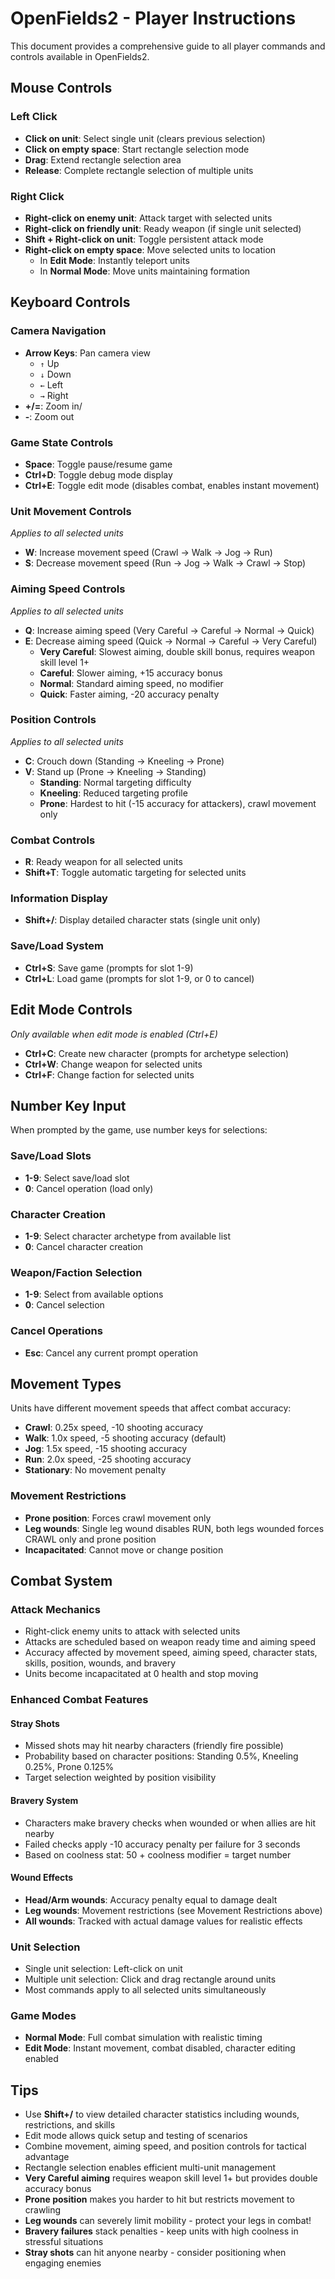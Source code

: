 # OpenFields2 - Player Instructions

This document provides a comprehensive guide to all player commands and controls available in OpenFields2.

## Mouse Controls

### Left Click
- **Click on unit**: Select single unit (clears previous selection)
- **Click on empty space**: Start rectangle selection mode
- **Drag**: Extend rectangle selection area
- **Release**: Complete rectangle selection of multiple units

### Right Click
- **Right-click on enemy unit**: Attack target with selected units
- **Right-click on friendly unit**: Ready weapon (if single unit selected)
- **Shift + Right-click on unit**: Toggle persistent attack mode
- **Right-click on empty space**: Move selected units to location
  - In **Edit Mode**: Instantly teleport units
  - In **Normal Mode**: Move units maintaining formation

## Keyboard Controls

### Camera Navigation
- **Arrow Keys**: Pan camera view
  - `↑` Up
  - `↓` Down  
  - `←` Left
  - `→` Right
- **+/=**: Zoom in/
- **-**: Zoom out

### Game State Controls
- **Space**: Toggle pause/resume game
- **Ctrl+D**: Toggle debug mode display
- **Ctrl+E**: Toggle edit mode (disables combat, enables instant movement)

### Unit Movement Controls
*Applies to all selected units*
- **W**: Increase movement speed (Crawl → Walk → Jog → Run)
- **S**: Decrease movement speed (Run → Jog → Walk → Crawl → Stop)

### Aiming Speed Controls
*Applies to all selected units*
- **Q**: Increase aiming speed (Very Careful → Careful → Normal → Quick)
- **E**: Decrease aiming speed (Quick → Normal → Careful → Very Careful)
  - **Very Careful**: Slowest aiming, double skill bonus, requires weapon skill level 1+
  - **Careful**: Slower aiming, +15 accuracy bonus
  - **Normal**: Standard aiming speed, no modifier
  - **Quick**: Faster aiming, -20 accuracy penalty

### Position Controls
*Applies to all selected units*
- **C**: Crouch down (Standing → Kneeling → Prone)
- **V**: Stand up (Prone → Kneeling → Standing)
  - **Standing**: Normal targeting difficulty
  - **Kneeling**: Reduced targeting profile
  - **Prone**: Hardest to hit (-15 accuracy for attackers), crawl movement only

### Combat Controls
- **R**: Ready weapon for all selected units
- **Shift+T**: Toggle automatic targeting for selected units

### Information Display
- **Shift+/**: Display detailed character stats (single unit only)

### Save/Load System
- **Ctrl+S**: Save game (prompts for slot 1-9)
- **Ctrl+L**: Load game (prompts for slot 1-9, or 0 to cancel)

## Edit Mode Controls
*Only available when edit mode is enabled (Ctrl+E)*

- **Ctrl+C**: Create new character (prompts for archetype selection)
- **Ctrl+W**: Change weapon for selected units
- **Ctrl+F**: Change faction for selected units

## Number Key Input
When prompted by the game, use number keys for selections:

### Save/Load Slots
- **1-9**: Select save/load slot
- **0**: Cancel operation (load only)

### Character Creation
- **1-9**: Select character archetype from available list
- **0**: Cancel character creation

### Weapon/Faction Selection
- **1-9**: Select from available options
- **0**: Cancel selection

### Cancel Operations
- **Esc**: Cancel any current prompt operation

## Movement Types
Units have different movement speeds that affect combat accuracy:

- **Crawl**: 0.25x speed, -10 shooting accuracy
- **Walk**: 1.0x speed, -5 shooting accuracy (default)
- **Jog**: 1.5x speed, -15 shooting accuracy  
- **Run**: 2.0x speed, -25 shooting accuracy
- **Stationary**: No movement penalty

### Movement Restrictions
- **Prone position**: Forces crawl movement only
- **Leg wounds**: Single leg wound disables RUN, both legs wounded forces CRAWL only and prone position
- **Incapacitated**: Cannot move or change position

## Combat System

### Attack Mechanics
- Right-click enemy units to attack with selected units
- Attacks are scheduled based on weapon ready time and aiming speed
- Accuracy affected by movement speed, aiming speed, character stats, skills, position, wounds, and bravery
- Units become incapacitated at 0 health and stop moving

### Enhanced Combat Features

#### Stray Shots
- Missed shots may hit nearby characters (friendly fire possible)
- Probability based on character positions: Standing 0.5%, Kneeling 0.25%, Prone 0.125%
- Target selection weighted by position visibility

#### Bravery System
- Characters make bravery checks when wounded or when allies are hit nearby
- Failed checks apply -10 accuracy penalty per failure for 3 seconds
- Based on coolness stat: 50 + coolness modifier = target number

#### Wound Effects
- **Head/Arm wounds**: Accuracy penalty equal to damage dealt
- **Leg wounds**: Movement restrictions (see Movement Restrictions above)  
- **All wounds**: Tracked with actual damage values for realistic effects

### Unit Selection
- Single unit selection: Left-click on unit
- Multiple unit selection: Click and drag rectangle around units
- Most commands apply to all selected units simultaneously

### Game Modes
- **Normal Mode**: Full combat simulation with realistic timing
- **Edit Mode**: Instant movement, combat disabled, character editing enabled

## Tips
- Use **Shift+/** to view detailed character statistics including wounds, restrictions, and skills
- Edit mode allows quick setup and testing of scenarios
- Combine movement, aiming speed, and position controls for tactical advantage
- Rectangle selection enables efficient multi-unit management
- **Very Careful aiming** requires weapon skill level 1+ but provides double accuracy bonus
- **Prone position** makes you harder to hit but restricts movement to crawling
- **Leg wounds** can severely limit mobility - protect your legs in combat!
- **Bravery failures** stack penalties - keep units with high coolness in stressful situations
- **Stray shots** can hit anyone nearby - consider positioning when engaging enemies